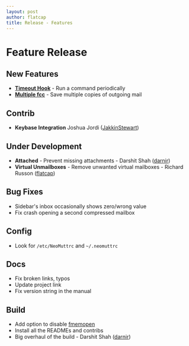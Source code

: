 ```yaml
---
layout: post
author: flatcap
title: Release - Features
---
```


# Feature Release

## New Features
  - [**Timeout Hook**]({{site.url}}/feature/timeout) - Run a command periodically
  - [**Multiple fcc**]({{site.url}}/feature/multiple-fcc) - Save multiple copies of outgoing mail

## Contrib
  - **Keybase Integration**  Joshua Jordi ([JakkinStewart](https://github.com/JakkinStewart))

## Under Development
  - **Attached** - Prevent missing attachments - Darshit Shah ([darnir](https://github.com/darnir))
  - **Virtual Unmailboxes** - Remove unwanted virtual mailboxes - Richard Russon ([flatcap](https://github.com/flatcap))

## Bug Fixes
  - Sidebar's inbox occasionally shows zero/wrong value
  - Fix crash opening a second compressed mailbox

## Config
  - Look for `/etc/NeoMuttrc` and `~/.neomuttrc`

## Docs
  - Fix broken links, typos
  - Update project link
  - Fix version string in the manual

## Build
  - Add option to disable [fmemopen]({{site.url}}/feature/fmemopen)
  - Install all the READMEs and contribs
  - Big overhaul of the build - Darshit Shah ([darnir](https://github.com/darnir))

